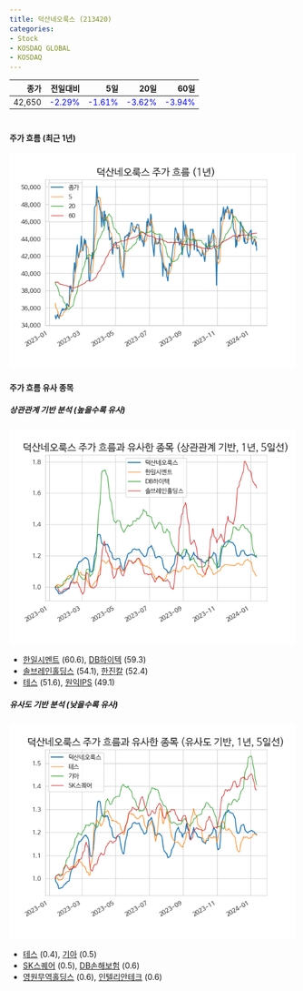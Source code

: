 ```yaml
---
title: 덕산네오룩스 (213420)
categories:
- Stock
- KOSDAQ GLOBAL
- KOSDAQ
---
```


|종가|전일대비|5일|20일|60일|
|---:|-------:|--:|---:|---:|
|42,650|<span style="color: blue">-2.29%</span>|<span style="color: blue">-1.61%</span>|<span style="color: blue">-3.62%</span>|<span style="color: blue">-3.94%</span>|

<!-- more -->
#
#### 주가 흐름 (최근 1년)
![213420](/assets/images/stock/213420.png)


#### 주가 흐름 유사 종목


##### 상관관계 기반 분석 (높을수록 유사)
![213420](/assets/images/stock/213420_corr.png)
- [한일시멘트](/300720/) (60.6), [DB하이텍](/000990/) (59.3)
- [솔브레인홀딩스](/036830/) (54.1), [한진칼](/180640/) (52.4)
- [테스](/095610/) (51.6), [원익IPS](/240810/) (49.1)


##### 유사도 기반 분석 (낮을수록 유사)	
![213420](/assets/images/stock/213420_sim.png)
- [테스](/095610/) (0.4), [기아](/000270/) (0.5)
- [SK스퀘어](/402340/) (0.5), [DB손해보험](/005830/) (0.6)
- [영원무역홀딩스](/009970/) (0.6), [인텔리안테크](/189300/) (0.6)